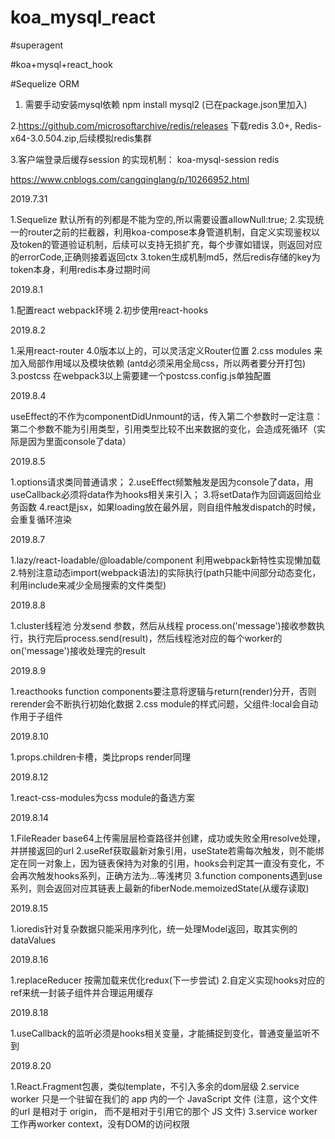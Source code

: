 # koa_mysql_react

#superagent

#koa+mysql+react_hook


#Sequelize 
ORM



1. 需要手动安装mysql依赖 npm install mysql2 (已在package.json里加入)

2.https://github.com/microsoftarchive/redis/releases 下载redis 3.0+, Redis-x64-3.0.504.zip,后续模拟redis集群



3.客户端登录后缓存session 的实现机制： koa-mysql-session redis

https://www.cnblogs.com/cangqinglang/p/10266952.html


2019.7.31 

 1.Sequelize 默认所有的列都是不能为空的,所以需要设置allowNull:true;
 2.实现统一的router之前的拦截器，利用koa-compose本身管道机制，自定义实现鉴权以及token的管道验证机制，后续可以支持无损扩充，每个步骤如错误，则返回对应的errorCode,正确则接着返回ctx
 3.token生成机制md5，然后redis存储的key为token本身，利用redis本身过期时间


2019.8.1 

 1.配置react webpack环境
 2.初步使用react-hooks
 
2019.8.2

 1.采用react-router 4.0版本以上的，可以灵活定义Router位置
 2.css modules 来加入局部作用域以及模块依赖 (antd必须采用全局css，所以两者要分开打包)
 3.postcss 在webpack3以上需要建一个postcss.config.js单独配置

 2019.8.4

 useEffect的不作为componentDidUnmount的话，传入第二个参数时一定注意：第二个参数不能为引用类型，引用类型比较不出来数据的变化，会造成死循环（实际是因为里面console了data）

2019.8.5

1.options请求类同普通请求；
2.useEffect频繁触发是因为console了data，用useCallback必须将data作为hooks相关来引入；
3.将setData作为回调返回给业务函数
4.react是jsx，如果loading放在最外层，则自组件触发dispatch的时候，会重复循环渲染


2019.8.7

1.lazy/react-loadable/@loadable/component 利用webpack新特性实现懒加载
2.特别注意动态import(webpack语法)的实际执行(path只能中间部分动态变化，利用include来减少全局搜索的文件类型)


2019.8.8

1.cluster线程池 分发send 参数，然后从线程 process.on('message')接收参数执行，执行完后process.send(result)，然后线程池对应的每个worker的on('message')接收处理完的result


2019.8.9

1.reacthooks function components要注意将逻辑与return(render)分开，否则rerender会不断执行初始化数据 
2.css module的样式问题，父组件:local会自动作用于子组件

2019.8.10

1.props.children卡槽，类比props render同理

2019.8.12

1.react-css-modules为css module的备选方案

2019.8.14

1.FileReader base64上传需层层检查路径并创建，成功或失败全用resolve处理，并拼接返回的url
2.useRef获取最新对象引用，useState若需每次触发，则不能绑定在同一对象上，因为链表保持为对象的引用，hooks会判定其一直没有变化，不会再次触发hooks系列，正确方法为...等浅拷贝
3.function components遇到use系列，则会返回对应其链表上最新的fiberNode.memoizedState(从缓存读取)

2019.8.15

1.ioredis针对复杂数据只能采用序列化，统一处理Model返回，取其实例的dataValues

2019.8.16

1.replaceReducer 按需加载来优化redux(下一步尝试)
2.自定义实现hooks对应的ref来统一封装子组件并合理运用缓存

2019.8.18

1.useCallback的监听必须是hooks相关变量，才能捕捉到变化，普通变量监听不到

2019.8.20

1.React.Fragment包裹，类似template，不引入多余的dom层级
2.service worker 只是一个驻留在我们的 app 内的一个  JavaScript 文件 (注意，这个文件的url 是相对于 origin， 而不是相对于引用它的那个 JS 文件)
3.service worker工作再worker context，没有DOM的访问权限

